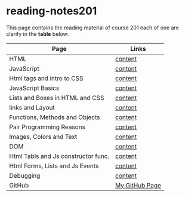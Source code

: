 # reading-notes201

This page contains the reading material of course 201 each of one are clarify in the **table** below:

| Page                                | Links                                                                                    |
| ----------------------------------- | ---------------------------------------------------------------------------------------- |
| HTML                                | [content](https://mohammed-khamees.github.io/reading-notes201/Html)                      |
| JavaScript                          | [content](https://mohammed-khamees.github.io/reading-notes201/Js)                        |
| Html tags and intro to CSS          | [content](https://mohammed-khamees.github.io/reading-notes201/StyleByHtmlAndCSS)         |
| JavaScript Basics                   | [content](https://mohammed-khamees.github.io/reading-notes201/JsBasics)                  |
| Lists and Boxes in HTML and CSS     | [content](https://mohammed-khamees.github.io/reading-notes201/ListsAndBoxs)              |
| links and Layout                    | [content](https://mohammed-khamees.github.io/reading-notes201/LinksandLayout)            |
| Functions, Methods and Objects      | [content](https://mohammed-khamees.github.io/reading-notes201/FunctionsAndmethods)       |
| Pair Programming Reasons            | [content](https://mohammed-khamees.github.io/reading-notes201/pairProgrammingReasons)    |
| Images, Colors and Text             | [content](https://mohammed-khamees.github.io/reading-notes201/imagesColorsAndText)       |
| DOM                                 | [content](https://mohammed-khamees.github.io/reading-notes201/DOM)                       |
| Html Tabls and Js constructor func. | [content](https://mohammed-khamees.github.io/reading-notes201/tablesAndConstructerFunc)  |
| Html Forms, Lists and Js Events     | [content](https://mohammed-khamees.github.io/reading-notes201/htmlFormsListsAndJsEvents) |
| Debugging                           | [content](https://mohammed-khamees.github.io/reading-notes201/debugging)                 |
| GitHub                              | [My GitHub Page](https://github.com/mohammed-khamees)                                    |
